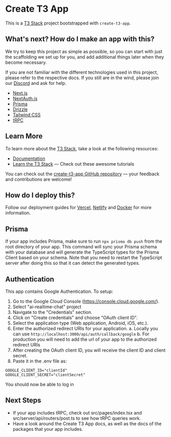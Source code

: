 # Create T3 App

This is a [T3 Stack](https://create.t3.gg/) project bootstrapped with `create-t3-app`.

## What's next? How do I make an app with this?

We try to keep this project as simple as possible, so you can start with just the scaffolding we set up for you, and add additional things later when they become necessary.

If you are not familiar with the different technologies used in this project, please refer to the respective docs. If you still are in the wind, please join our [Discord](https://t3.gg/discord) and ask for help.

- [Next.js](https://nextjs.org)
- [NextAuth.js](https://next-auth.js.org)
- [Prisma](https://prisma.io)
- [Drizzle](https://orm.drizzle.team)
- [Tailwind CSS](https://tailwindcss.com)
- [tRPC](https://trpc.io)

## Learn More

To learn more about the [T3 Stack](https://create.t3.gg/), take a look at the following resources:

- [Documentation](https://create.t3.gg/)
- [Learn the T3 Stack](https://create.t3.gg/en/faq#what-learning-resources-are-currently-available) — Check out these awesome tutorials

You can check out the [create-t3-app GitHub repository](https://github.com/t3-oss/create-t3-app) — your feedback and contributions are welcome!

## How do I deploy this?

Follow our deployment guides for [Vercel](https://create.t3.gg/en/deployment/vercel), [Netlify](https://create.t3.gg/en/deployment/netlify) and [Docker](https://create.t3.gg/en/deployment/docker) for more information.

## Prisma

If your app includes Prisma, make sure to run `npx prisma db push` from the root directory of your app. This command will sync your Prisma schema with your database and will generate the TypeScript types for the Prisma Client based on your schema. Note that you need to restart the TypeScript server after doing this so that it can detect the generated types.

## Authentication

This app contains Google Authentication. To setup:

1. Go to the Google Cloud Console (https://console.cloud.google.com/).
2. Select "ai-realtime-chat" project
3. Navigate to the "Credentials" section.
4. Click on "Create credentials" and choose "OAuth client ID".
5. Select the application type (Web application, Android, iOS, etc.).
6. Enter the authorized redirect URIs for your application.
   a. Locally you can use `http://localhost:3000/api/auth/callback/google`
   b. For production you will need to add the url of your app to the authorized redirect URIs
7. After creating the OAuth client ID, you will receive the client ID and client secret.
8. Paste it in the .env file as:

```
GOOGLE_CLIENT_ID="clientId"
GOOGLE_CLIENT_SECRET="clientSecret"
```

You should now be able to log in

## Next Steps

- If your app includes tRPC, check out src/pages/index.tsx and src/server/api/routers/post.ts to see how tRPC queries work.
- Have a look around the Create T3 App docs, as well as the docs of the packages that your app includes.

```

```
